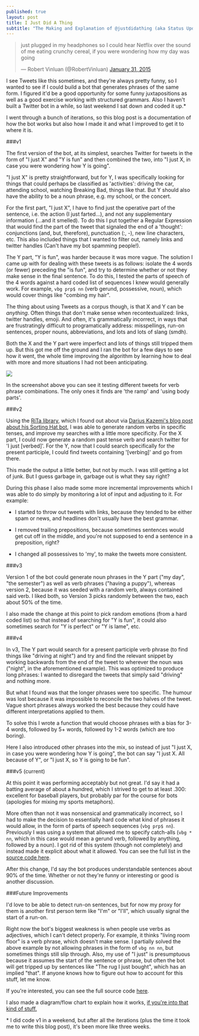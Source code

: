 ```yaml
---
published: true
layout: post
title: I Just Did A Thing
subtitle: "The Making and Explanation of @justdidathing (aka Status Updates)"
---
```




<div class="embedded-media">
<blockquote class="twitter-tweet tw-align-center" lang="en"><p lang="en" dir="ltr">just plugged in my headphones so I could hear Netflix over the sound of me eating crunchy cereal, if you were wondering how my day was going</p>&mdash; Robert Vinluan (@RobertVinluan) <a href="https://twitter.com/RobertVinluan/status/561603474492641280">January 31, 2015</a></blockquote>
<script async src="//platform.twitter.com/widgets.js" charset="utf-8"></script>
</div>

I see Tweets like this sometimes, and they're always pretty funny, so I wanted to see if I could build a bot that generates phrases of the same form. I figured it'd be a good opportunity for some funny juxtapositions as well as a good exercise working with structured grammars. Also I haven't built a Twitter bot in a while, so last weekend I sat down and coded it up.*

I went through a bunch of iterations, so this blog post is a documentation of how the bot works but also how I made it and what I improved to get it to where it is.

###v1

The first version of the bot, at its simplest, searches Twitter for tweets in the form of "I just X" and "Y is fun" and then combined the two, into "I just X, in case you were wondering how Y is going". 

"I just X" is pretty straightforward, but for Y, I was specifically looking for things that could perhaps be classified as 'activities': driving the car, attending school, watching Breaking Bad, things like that. But Y should also have the ability to be a noun phrase, e.g. my school, or the concert. 

For the first part, "I just X", I have to find just the operative part of the sentence, i.e. the action (I just farted...), and not any supplementary information (...and it smelled). To do this I put together a Regular Expression that would find the part of the tweet that signaled the end of a 'thought': conjunctions (and, but, therefore), punctuation (:, -), new line characters, etc. This also included things that I wanted to filter out, namely links and twitter handles (Can't have my bot spamming people!).

The Y part, "Y is fun", was harder because it was more vague. The solution I came up with for dealing with these tweets is as follows: isolate the 4 words (or fewer) preceding the "is fun", and try to determine whether or not they make sense in the final sentence. To do this, I tested the parts of speech of the 4 words against a hard coded list of sequences I knew would generally work. For example, `vbg prp$ nn` (verb gerund, possessive, noun), which would cover things like "combing my hair". 

The thing about using Tweets as a corpus though, is that X and Y can be *anything*. Often things that don't make sense when recontextualized: links, twitter handles, emoji. And often, it's grammatically incorrect, in ways that are frustratingly difficult to programatically address: misspellings, run-on sentences, proper nouns, abbreviations, and lots and lots of slang (smdh). 

Both the X and the Y part were imperfect and lots of things still tripped them up. But this got me off the ground and I ran the bot for a few days to see how it went, the whole time improving the algorithm by learning how to deal with more and more situations I had not been anticipating.

![](http://i.imgur.com/bOpcCxA.png)

In the screenshot above you can see it testing different tweets for verb phrase combinations. The only ones it finds are 'the ramp' and 'using body parts'.

###v2

Using the [RiTa library](https://rednoise.org/rita/), which I found out about via [Darius Kazemi's blog post about his Sorting Hat bot](http://tinysubversions.com/notes/sorting-bot/), I was able to generate random verbs in specific tenses, and improve my searches with a little more specificity. For the X part, I could now generate a random past tense verb and search twitter for 'I just [verbed]'. For the Y, now that I could search specifically for the present participle, I could find tweets containing '[verbing]' and go from there. 

This made the output a little better, but not by much. I was still getting a lot of junk. But I guess garbage in, garbage out is what they say right?

During this phase I also made some more incremental improvements which I was able to do simply by monitoring a lot of input and adjusting to it. For example:

- I started to throw out tweets with links, because they tended to be either spam or news, and headlines don't usually have the best grammar.

- I removed trailing prepositions, because sometimes sentences would get cut off in the middle, and you're not supposed to end a sentence in a preposition, right?

- I changed all possessives to 'my', to make the tweets more consistent.


###v3

Version 1 of the bot could generate noun phrases in the Y part ("my day", "the semester") as well as verb phrases ("having a puppy"), whereas version 2, because it was seeded with a random verb, always contained said verb. I liked both, so Version 3 picks randomly between the two, each about 50% of the time.

I also made the change at this point to pick random emotions (from a hard coded list) so that instead of searching for "Y is fun", it could also sometimes search for "Y is perfect" or "Y is lame", etc.

###v4

In v3, The Y part would search for a present participle verb phrase (to find things like "driving at night") and try and find the relevant snippet by working backwards from the end of the tweet to wherever the noun was ("night", in the aforementioned example). This was optimized to produce long phrases: I wanted to disregard the tweets that simply said "driving" and nothing more.

But what I found was that the longer phrases were too specific. The humour was lost because it was impossible to reconcile the two halves of the tweet. Vague short phrases always worked the best because they could have different interpretations applied to them.

To solve this I wrote a function that would choose phrases with a bias for 3-4 words, followed by 5+ words, followed by 1-2 words (which are too boring). 

Here I also introduced other phrases into the mix, so instead of just "I just X, in case you were wondering how Y is going", the bot can say "I just X. All because of Y", or "I just X, so Y is going to be fun".

###v5 (current)

At this point it was performing acceptably but not great. I'd say it had a batting average of about a hundred, which I strived to get to at least .300: excellent for baseball players, but probably par for the course for bots (apologies for mixing my sports metaphors).

More often than not it was nonsensical and grammatically incorrect, so I had to make the decision to essentially hard code what kind of phrases it would allow, in the form of parts of speech sequences (`vbg prp$ nn`). Previously I was using a system that allowed me to specify catch-alls (`vbg * nn`, which in this case would mean a gerund verb, followed by anything, followed by a noun). I got rid of this system (though not completely) and instead made it explicit about what it allowed. You can see the full list in the [source code here](https://github.com/rvinluan/status_updates/blob/master/index.js#L371).

After this change, I'd say the bot produces understandable sentences about 90% of the time. Whether or not they're funny or interesting or good is another discussion.

###Future Improvements

I'd love to be able to detect run-on sentences, but for now my proxy for them is another first person term like "I'm" or "I'll", which usually signal the start of a run-on.

Right now the bot's biggest weakness is when people use verbs as adjectives, which I can't detect properly. For example, it thinks "living room floor" is a verb phrase, which doesn't make sense. I partially solved the above example by not allowing phrases in the form of `vbg nn nn`, but sometimes things still slip through. Also, my use of "I just" is presumptuous because it assumes the start of the sentence or phrase, but often the bot will get tripped up by sentences like "The rug I just bought", which has an implied "that". If anyone knows how to figure out how to account for this stuff, let me know.

If you're interested, you can see the full source code [here](https://github.com/rvinluan/status_updates).

I also made a diagram/flow chart to explain how it works, [if you're into that kind of stuff.](http://i.imgur.com/V1SEAZs.png)



\* I did code v1 in a weekend, but after all the iterations (plus the time it took me to write this blog post), it's been more like three weeks.
